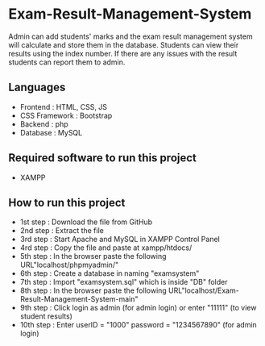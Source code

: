 
# Exam-Result-Management-System

Admin can add students' marks and the exam result management system will calculate and store them in the database. Students can view their results using the index number. If there are any issues with the result students can report them to admin.

## Languages

- Frontend : HTML, CSS, JS
- CSS Framework : Bootstrap
- Backend : php
- Database : MySQL

## Required software to run this project 

- XAMPP

## How to run this project

- 1st step : Download the file from GitHub
- 2nd step : Extract the file 
- 3rd step : Start Apache and MySQL in XAMPP Control Panel
- 4rd step : Copy the file and paste at xampp/htdocs/ 
- 5th step : In the browser paste the following URL"localhost/phpmyadmin/"
- 6th step : Create a database in naming "examsystem"
- 7th step : Import "examsystem.sql" which is inside "DB" folder
- 8th step : In the browser paste the following URL"localhost/Exam-Result-Management-System-main"
- 9th step : Click login as admin (for admin login) or enter "11111" (to view student results)
- 10th step : Enter userID = "1000" password = "1234567890" (for admin login)
